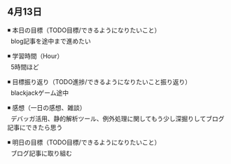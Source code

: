 ## 4月13日
◾ 本日の目標（TODO目標/できるようになりたいこと）<br>
&nbsp; blog記事を途中まで進めたい

◾ 学習時間（Hour）<br>
&nbsp; 5時間ほど

◾ 目標振り返り（TODO進捗/できるようになりたいこと振り返り）<br>
&nbsp; blackjackゲーム途中

◾ 感想（一日の感想、雑談）<br>
&nbsp; デバッガ活用、静的解析ツール、例外処理に関してもう少し深掘りしてブログ記事にできたら思う

◾ 明日の目標（TODO目標/できるようになりたいこと）<br>
&nbsp; ブログ記事に取り組む
